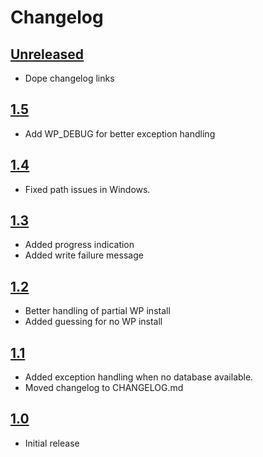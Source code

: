 # Changelog

## [Unreleased]
* Dope changelog links

## [1.5]
* Add WP_DEBUG for better exception handling

## [1.4]

* Fixed path issues in Windows.

## [1.3]

* Added progress indication
* Added write failure message

## [1.2]

* Better handling of partial WP install
* Added guessing for no WP install

## [1.1]

* Added exception handling when no database available.
* Moved changelog to CHANGELOG.md

## [1.0]

* Initial release

[unreleased]: https://github.com/WebDevStudios/mu-autoload/compare/v1.5...HEAD
[1.5]: https://github.com/WebDevStudios/mu-autoload/compare/v1.4...v1.5
[1.4]: https://github.com/WebDevStudios/mu-autoload/compare/v1.3...v1.4
[1.3]: https://github.com/WebDevStudios/mu-autoload/compare/v1.2...v1.3
[1.2]: https://github.com/WebDevStudios/mu-autoload/compare/v1.1...v1.2
[1.1]: https://github.com/WebDevStudios/mu-autoload/compare/v1.0...v1.1
[1.0]: https://github.com/WebDevStudios/mu-autoload/releases/tag/v1.0

